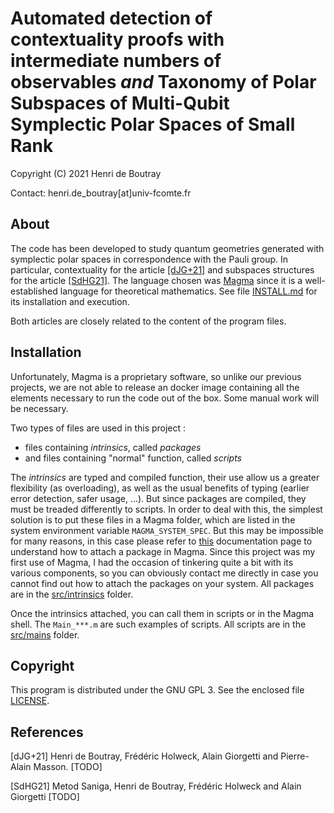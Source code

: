 # Automated detection of contextuality proofs with intermediate numbers of observables _and_ Taxonomy of Polar Subspaces of Multi-Qubit Symplectic Polar Spaces of Small Rank

Copyright (C) 2021 Henri de Boutray

Contact: henri.de_boutray[at]univ-fcomte.fr

## About

The code has been developed to study quantum geometries generated with
symplectic polar spaces in correspondence with the Pauli group. In particular,
contextuality for the article [[dJG+21]](#dJG21) and subspaces structures for
the article  [[SdHG21]](#SdHG21). The language chosen was
[Magma](http://magma.maths.usyd.edu.au) since it is a well-established language
for theoretical mathematics. See file [INSTALL.md](INSTALL.md) for its
installation and execution.

Both articles are closely related to the content of the program files.

## Installation

Unfortunately, Magma is a proprietary software, so unlike our previous projects,
we are not able to release an docker image containing all the elements necessary
to run the code out of the box. Some manual work will be necessary.

Two types of files are used in this project : 
- files containing *intrinsics*, called *packages*
- and files containing "normal" function, called *scripts*

The *intrinsics* are typed and compiled function, their use allow us a greater
flexibility (as overloading), as well as the usual benefits of typing (earlier
error detection, safer usage, ...). But since packages are compiled, they must
be treaded differently to scripts. In order to deal with this, the simplest
solution is to put these files in a Magma folder, which are listed in the system
environment variable `MAGMA_SYSTEM_SPEC`. But this may be impossible for many
reasons, in this case please refer to
[this](https://magma.maths.usyd.edu.au/magma/handbook/text/24) documentation
page to understand how to attach a package in Magma. Since this project was my
first use of Magma, I had the occasion of tinkering quite a bit with its various
components, so you can obviously contact me directly in case you cannot find out
how to attach the packages on your system. All packages are in the 
[src/intrinsics](src/intrinsics) folder.

Once the intrinsics attached, you can call them in scripts or in the Magma
shell. The `Main_***.m` are such examples of scripts. All scripts are in the 
[src/mains](src/mains) folder.

## Copyright

This program is distributed under the GNU GPL 3. See the enclosed file 
[LICENSE](LICENSE).

## References

<a id="dJG21"/>[dJG+21] Henri de Boutray, Frédéric  Holweck, Alain Giorgetti and
  Pierre-Alain Masson. [TODO]

<a id="SdHG21"/>[SdHG21] Metod Saniga, Henri de Boutray, Frédéric Holweck and
  Alain Giorgetti [TODO]